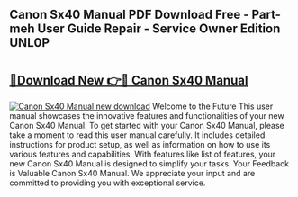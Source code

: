 ## Canon Sx40 Manual PDF Download Free - Part-meh User Guide Repair - Service Owner Edition UNL0P

# <h2><a href="http://cf13790.oget.top/?id=Canon+Sx40+Manual">🔗Download New 👉🔴 Canon Sx40 Manual</a></h2>

[![Canon Sx40 Manual new download](https://i.imgur.com/5g1atiW.png)](http://cf13790.oget.top/?id=Canon+Sx40+Manual)
Welcome to the Future This user manual showcases the innovative features and functionalities of your new Canon Sx40 Manual. To get started with your Canon Sx40 Manual, please take a moment to read this user manual carefully. It includes detailed instructions for product setup, as well as information on how to use its various features and capabilities. With features like list of features, your new Canon Sx40 Manual is designed to simplify your tasks. Your Feedback is Valuable Canon Sx40 Manual. We appreciate your input and are committed to providing you with exceptional service.
